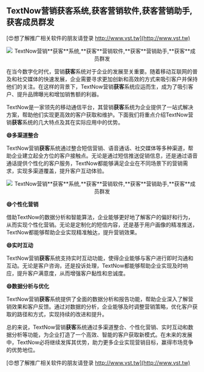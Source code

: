## **TextNow营销**获客**系统,**获客**营销软件,**获客**营销助手,**获客**成员群发**

[😍想了解推广相关软件的朋友请登录 http://www.vst.tw](http://www.vst.tw)

 <center><img src="https://vst.tw/MP4/tuiguang/png/2.png" alt="TextNow营销**获客**系统,**获客**营销软件,**获客**营销助手,**获客**成员群发"></center>

在当今数字化时代，营销**获客**系统对于企业的发展至关重要。随着移动互联网的普及和社交媒体的快速发展，企业需要寻求更加创新和高效的方式来吸引客户并保持他们的关注。在这样的背景下，TextNow营销**获客**系统应运而生，成为了吸引客户、提升品牌曝光和增加销售额的利器。

TextNow是一家领先的移动通信平台，其营销**获客**系统为企业提供了一站式解决方案，帮助他们实现更高效的客户获取和维护。下面我们将重点介绍TextNow营销**获客**系统的几大特点及其在实际应用中的优势。

**😄多渠道整合**

TextNow营销**获客**系统通过整合短信营销、语音通话、社交媒体等多种渠道，帮助企业建立起全方位的客户接触点。无论是通过短信推送促销信息，还是通过语音通话提供个性化的客户服务，TextNow都能够满足企业在不同场景下的营销需求，实现多渠道覆盖，提升客户互动体验。

 <center><img src="https://vst.tw/MP4/tuiguang/png/3.png" alt="TextNow营销**获客**系统,**获客**营销软件,**获客**营销助手,**获客**成员群发"></center>

**😄个性化营销**

借助TextNow的数据分析和智能算法，企业能够更好地了解客户的偏好和行为，从而实现个性化营销。无论是定制化的短信内容，还是基于用户画像的精准推送，TextNow都能够帮助企业实现精准触达，提升营销效果。

**😄实时互动**

TextNow营销**获客**系统支持实时互动功能，使得企业能够与客户进行即时沟通和互动。无论是客户咨询，还是投诉处理，TextNow都能够帮助企业实现及时响应，提升客户满意度，从而增强客户黏性和忠诚度。

**😄数据分析与优化**

TextNow营销**获客**系统提供了全面的数据分析和报告功能，帮助企业深入了解营销效果和客户反馈。通过对数据的分析，企业能够及时调整营销策略，优化客户获取的路径和方式，实现持续的改进和提升。

总的来说，TextNow营销**获客**系统通过多渠道整合、个性化营销、实时互动和数据分析等功能，为企业打造了一个高效、智能的客户获取新模式。在未来的发展中，TextNow必将继续发挥其优势，助力更多企业实现营销目标，赢得市场竞争的优势地位。

[😍想了解推广相关软件的朋友请登录 http://www.vst.tw](http://www.vst.tw)



